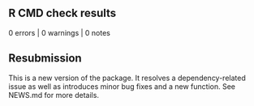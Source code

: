 ## R CMD check results

0 errors | 0 warnings | 0 notes

## Resubmission

This is a new version of the package. It resolves a dependency-related issue as well as introduces minor bug fixes and a new function. See NEWS.md for more details.
